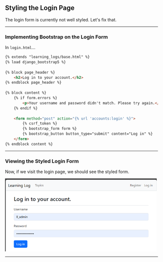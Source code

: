 ## Styling the Login Page

The login form is currently not well styled. Let's fix that.

---

### Implementing Bootstrap on the Login Form

In `login.html`...

```html
{% extends "learning_logs/base.html" %}
{% load django_bootstrap5 %}

{% block page_header %}
    <h2>Log in to your account.</h2>
{% endblock page_header %}

{% block content %}
    {% if form.errors %}
        <p>Your username and password didn't match. Please try again.</p>
    {% endif %}

    <form method="post" action="{% url 'accounts:login' %}">
        {% csrf_token %}
        {% bootstrap_form form %}
        {% bootstrap_button button_type="submit" content="Log in" %}
    </form>
{% endblock content %}
```

---

### Viewing the Styled Login Form

Now, if we visit the login page, we should see the styled form.

<img src="../../images/login_form_style.png" alt="Styled Login Form" style="width:500px;" />

---
